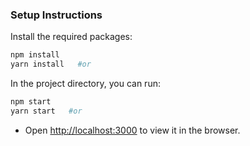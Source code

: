 ### Setup Instructions

Install the required packages:

```sh
npm install
yarn install   #or
```

In the project directory, you can run:

```sh
npm start
yarn start   #or
```

- Open [http://localhost:3000](http://localhost:3000) to view it in the browser.
